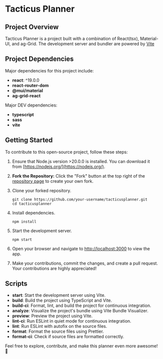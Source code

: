 # Tacticus Planner

## Project Overview
Tacticus Planner is a project built with a combination of React(tsx), Material-UI, and ag-Grid.
The development server and bundler are powered by [Vite](https://vitejs.dev/)

## Project Dependencies
Major dependencies for this project include:
- **react**: ^19.0.0
- **react-router-dom**
- **@mui/material**
- **ag-grid-react**

Major DEV dependencies:
- **typescript**
- **sass**
- **vite**

## Getting Started

To contribute to this open-source project, follow these steps:

1. Ensure that Node.js version >20.0.0 is installed. You can download it from [https://nodejs.org/](https://nodejs.org/).

2. **Fork the Repository:** Click the "Fork" button at the top right of the [repository page](https://github.com/svehera/tacticusplanner) to create your own fork.

3. Clone your forked repository.

    ```
    git clone https://github.com/your-username/tacticusplanner.git
    cd tacticusplanner
    ```

4. Install dependencies.

    ```
    npm install
    ```

5. Start the development server.

    ```
    npm start
    ```

6. Open your browser and navigate to [http://localhost:3000](http://localhost:3000) to view the app.

7. Make your contributions, commit the changes, and create a pull request. Your contributions are highly appreciated!

## Scripts

- **start**: Start the development server using Vite.
- **build**: Build the project using TypeScript and Vite.
- **build-ci**: Format, lint, and build the project for continuous integration.
- **analyze**: Visualize the project's bundle using Vite Bundle Visualizer.
- **preview**: Preview the project using Vite.
- **lint-ci**: Run ESLint in quiet mode for continuous integration.
- **lint**: Run ESLint with autofix on the source files.
- **format**: Format the source files using Prettier.
- **format-ci**: Check if source files are formatted correctly.

Feel free to explore, contribute, and make this planner even more awesome! 🚀
